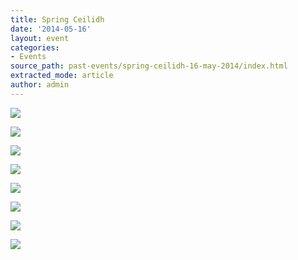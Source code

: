 ```yaml
---
title: Spring Ceilidh
date: '2014-05-16'
layout: event
categories:
- Events
source_path: past-events/spring-ceilidh-16-may-2014/index.html
extracted_mode: article
author: admin
---
```


[![](/assets/images/2014/06/Ceilidh-May-2014-005-150x150.jpg)](past-events/spring-ceilidh-16-may-2014/attachment/ceilidh-may-2014-005/)

[![](/assets/images/2014/06/Ceilidh-May-2014-009-150x150.jpg)](past-events/spring-ceilidh-16-may-2014/attachment/ceilidh-may-2014-009/)

[![](/assets/images/2014/06/Ceilidh-May-2014-036-150x150.jpg)](past-events/spring-ceilidh-16-may-2014/attachment/ceilidh-may-2014-036/)

[![](/assets/images/2014/06/Ceilidh-May-2014-052-150x150.jpg)](past-events/spring-ceilidh-16-may-2014/attachment/ceilidh-may-2014-052/)

[![](/assets/images/2014/06/Ceilidh-May-2014-058-150x150.jpg)](past-events/spring-ceilidh-16-may-2014/attachment/ceilidh-may-2014-058/)

[![](/assets/images/2014/06/Ceilidh-May-2014-099-150x150.jpg)](past-events/spring-ceilidh-16-may-2014/attachment/ceilidh-may-2014-099/)

[![](/assets/images/2014/06/Ceilidh-May-2014-109-150x150.jpg)](past-events/spring-ceilidh-16-may-2014/attachment/ceilidh-may-2014-109/)

[![](/assets/images/2014/06/Ceilidh-May-2014-119-150x150.jpg)](past-events/spring-ceilidh-16-may-2014/attachment/ceilidh-may-2014-119/)

